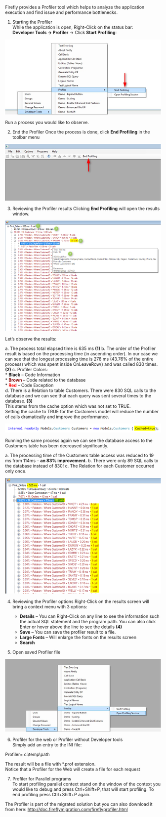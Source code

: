 ﻿Firefly provides a Profiler tool which helps to analyze the application execution and find issue and performance bottlenecks.

1) Starting the Profiler  
While the application is open, Right-Click on the status bar:  
**Developer Tools -> Profiler** -> Click **Start Profiling**:

![](start_profiler.jpg)

Run a process you would like to observe.

2) End the Profiler
Once the process is done, click **End Profiling** in the toolbar menu

![](end_profiler.jpg)

3) Reviewing the Profiler results
Clicking **End Profiling** will open the results window.

![](analyze_profiler.png)

Let’s observe the results:

a. The process total elapsed time is 635 ms **(1)**
b. The order of the Profiler result is based on the processing time (in ascending order). In our case we can see that the longest processing time is 278 ms (43.76% of the entire process) which was spent inside OnLeaveRow() and was called 830 times. **(2)**
c.  Profiler Colors:  
    * **Black** – Code Information  
    * <strong style="color: #800000;">Brown </strong>– Code related to the database  
    * <strong style="color: #ff0000;">Red</strong> –  Code Exception  
d. There is a Relation to table Customers. There were 830 SQL calls to the database and we can see that each query was sent several times to the database. **(3)**  
This stems from the cache option which was not set to TRUE.  
Setting the cache to TRUE for the Customers model will reduce the number of calls dramatically and improve the performance.  

![](code_models_customer.png)

Running the same process again we can see the database access to the Customers table has been decreased significantly.

a. The processing time of the Customers table access was reduced to 19 ms from 114ms – **an 83% improvement.**
b. There were only 89 SQL calls to the database instead of 830!
c.  The Relation for each Customer occurred only once.


![](analyze_profiler2.png)

4) Reviewing the Profiler options
Right-Click on the results screen will bring a context menu with 3 options:

   * **Details** – You can Right-Click on any line to see the information such the actual SQL statement and the program path. You can also click Enter or hover above the line to see the details **(4)**
   * **Save** – You can save the profiler result to a file.
   * **Large Fonts** – Will enlarge the fonts on the results screen
   * **Search**

5) Open saved Profiler file

![](open_profiler.jpg)

6) Profiler for the web or Profiler without Developer tools  
Simply add an entry to the INI file:

Profiler= c:\temp\path

The result will be a file with *.prof extension.  
Notice that a Profiler for the Web will create a file for each request

7) Profiler for Parallel programs   
To start profiling parallel context stand on the window of the context you would like to debug and press Ctrl+Shift+P, that will start profiling.
To end profiling press Ctrl+Shift+P again.  


The Profiler is part of the migrated solution but you can also download it from here:
http://doc.fireflymigration.com/fireflyprofiler.html
